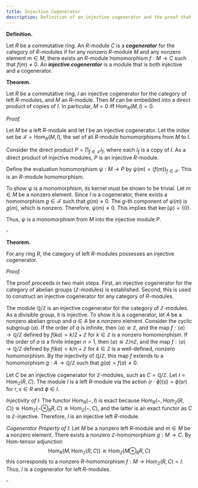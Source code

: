 ```yaml
---
title: Injective Cogenerator
description: Definition of an injective cogenerator and the proof that every module can be embedded into a product of copies of an injective cogenerator.
---
```


**Definition.**

Let $R$ be a commutative ring. An $R$-module $C$ is a **_cogenerator_** for the category of $R$-modules if for any nonzero $R$-module $M$ and any nonzero element $m \in M$, there exists an $R$-module homomorphism $f: M \to C$ such that $f(m) \neq 0$. An **_injective cogenerator_** is a module that is both injective and a cogenerator.

**Theorem.**

Let $R$ be a commutative ring, $I$ an injective cogenerator for the category of left $R$-modules, and $M$ an $R$-module. Then $M$ can be embedded into a direct product of copies of $I$. In particular, $M=0$ iff $\operatorname{Hom}_R(M, I)=0$.

_Proof._

Let $M$ be a left $R$-module and let $I$ be an injective cogenerator. Let the index set be $\mathcal{F} = \operatorname{Hom}_R(M, I)$, the set of all $R$-module homomorphisms from $M$ to $I$.

Consider the direct product $P = \prod_{f \in \mathcal{F}} I_f$, where each $I_f$ is a copy of $I$. As a direct product of injective modules, $P$ is an injective $R$-module.

Define the evaluation homomorphism $\psi: M \to P$ by $\psi(m) = (f(m))_{f \in \mathcal{F}}$. This is an $R$-module homomorphism.

To show $\psi$ is a monomorphism, its kernel must be shown to be trivial. Let $m \in M$ be a nonzero element. Since $I$ is a cogenerator, there exists a homomorphism $g \in \mathcal{F}$ such that $g(m) \neq 0$. The $g$-th component of $\psi(m)$ is $g(m)$, which is nonzero. Therefore, $\psi(m) \neq 0$. This implies that $\operatorname{ker}(\psi) = \{0\}$.

Thus, $\psi$ is a monomorphism from $M$ into the injective module $P$.

$\square$

**Theorem.**

For any ring $R$, the category of left $R$-modules possesses an injective cogenerator.

_Proof._

The proof proceeds in two main steps. First, an injective cogenerator for the category of abelian groups ($\mathbb{Z}$-modules) is established. Second, this is used to construct an injective cogenerator for any category of $R$-modules.

The module $\mathbb{Q}/\mathbb{Z}$ is an injective cogenerator for the category of $\mathbb{Z}$-modules. As a divisible group, it is injective. To show it is a cogenerator, let $A$ be a nonzero abelian group and $a \in A$ be a nonzero element. Consider the cyclic subgroup $\langle a \rangle$. If the order of $a$ is infinite, then $\langle a \rangle \cong \mathbb{Z}$, and the map $f: \langle a \rangle \to \mathbb{Q}/\mathbb{Z}$ defined by $f(ka) = k/2 + \mathbb{Z}$ for $k \in \mathbb{Z}$ is a nonzero homomorphism. If the order of $a$ is a finite integer $n > 1$, then $\langle a \rangle \cong \mathbb{Z}/n\mathbb{Z}$, and the map $f: \langle a \rangle \to \mathbb{Q}/\mathbb{Z}$ defined by $f(ka) = k/n + \mathbb{Z}$ for $k \in \mathbb{Z}$ is a well-defined, nonzero homomorphism. By the injectivity of $\mathbb{Q}/\mathbb{Z}$, this map $f$ extends to a homomorphism $g: A \to \mathbb{Q}/\mathbb{Z}$ such that $g(a) = f(a) \neq 0$.

Let $C$ be an injective cogenerator for $\mathbb{Z}$-modules, such as $C = \mathbb{Q}/\mathbb{Z}$. Let $I = \operatorname{Hom}_{\mathbb{Z}}(R, C)$. The module $I$ is a left $R$-module via the action $(r \cdot \phi)(s) = \phi(sr)$ for $r, s \in R$ and $\phi \in I$.

_Injectivity of $I$_: The functor $\operatorname{Hom}_R(-, I)$ is exact because $\operatorname{Hom}_R(-, \operatorname{Hom}_{\mathbb{Z}}(R, C)) \cong \operatorname{Hom}_{\mathbb{Z}}(- \otimes_R R, C) \cong \operatorname{Hom}_{\mathbb{Z}}(-, C)$, and the latter is an exact functor as $C$ is $\mathbb{Z}$-injective. Therefore, $I$ is an injective left $R$-module.

_Cogenerator Property of $I$_: Let $M$ be a nonzero left $R$-module and $m \in M$ be a nonzero element. There exists a nonzero $\mathbb{Z}$-homomorphism $g: M \to C$. By Hom-tensor adjunction
$$
\operatorname{Hom}_R(M, \operatorname{Hom}_{\mathbb{Z}}(R, C)) \cong \operatorname{Hom}_{\mathbb{Z}}(M \otimes_R R, C)
$$
this corresponds to a nonzero $R$-homomorphism $f: M \to \operatorname{Hom}_{\mathbb{Z}}(R, C) = I$. Thus, $I$ is a cogenerator for left $R$-modules.

$\square$
